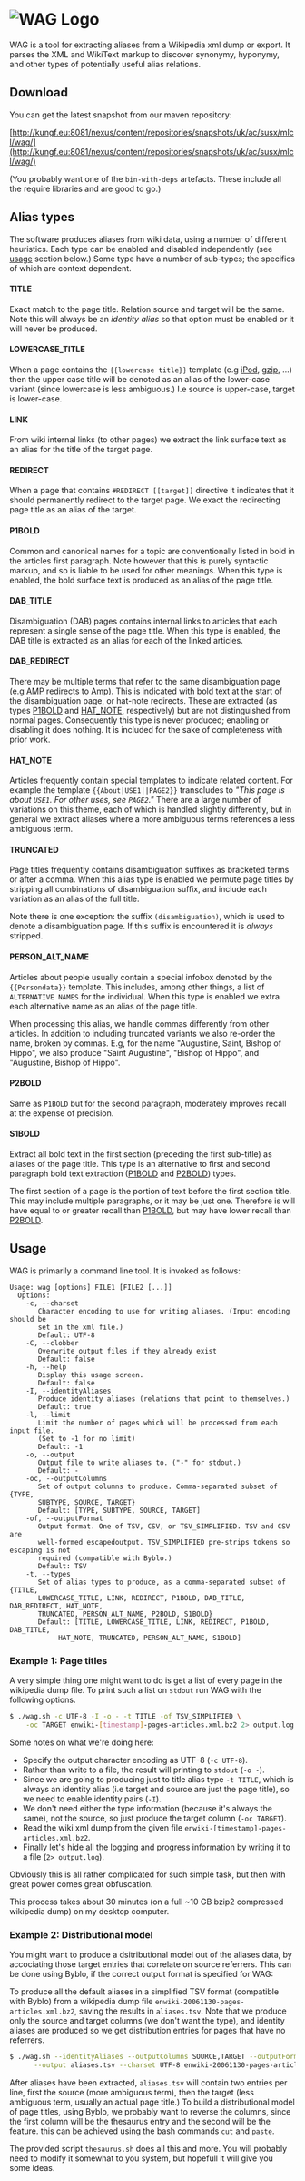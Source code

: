 # ![WAG Logo](http://i.imgur.com/YuuRUJI.png)

WAG is a tool for extracting aliases from a Wikipedia xml dump or export. It parses the XML and WikiText markup
to discover synonymy, hyponymy, and other types of potentially useful alias relations.

## Download

You can get the latest snapshot from our maven repository:

[http://kungf.eu:8081/nexus/content/repositories/snapshots/uk/ac/susx/mlcl/wag/](http://kungf.eu:8081/nexus/content/repositories/snapshots/uk/ac/susx/mlcl/wag/)
  
(You probably want one of the `bin-with-deps` artefacts. These include all the require libraries and are good to go.)

## Alias types

The software produces aliases from wiki data, using a number of different heuristics. Each type can be enabled and disabled independently (see [usage](#usage) section below.) Some type have a number of sub-types; the specifics of which are context dependent.

#### TITLE

Exact match to the page title. Relation source and target will be the same. Note this will always be an *identity alias* so that option must be enabled or it will never be produced.

#### LOWERCASE_TITLE

When a page contains the `{{lowercase title}}` template (e.g [iPod](http://en.wikipedia.org/wiki/iPod), [gzip](http://en.wikipedia.org/wiki/gzip), ...) then the upper case title will be denoted as an alias of the lower-case variant (since lowercase is less ambiguous.) I.e source is upper-case, target is lower-case.

#### LINK

From wiki internal links (to other pages) we extract the link surface text as an alias for the title of the target page.

#### REDIRECT
    
When a page that contains `#REDIRECT [[target]]` directive it indicates that it should permanently redirect to the target page. We exact the redirecting page title as an alias of the target.

#### P1BOLD

Common and canonical names for a topic are conventionally listed in bold in the articles first paragraph. Note however that this is purely syntactic markup, and so is liable to be used for other meanings. When this type is enabled, the bold surface text is produced as an alias of the page title.

#### DAB_TITLE

Disambiguation (DAB) pages contains internal links to articles that each represent a single sense of the page title. When this type is enabled, the DAB title is extracted as an alias for each of the linked articles.

#### DAB_REDIRECT

There may be multiple terms that refer to the same disambiguation page (e.g [AMP](http://en.wikipedia.org/wiki/AMP) redirects to [Amp](http://en.wikipedia.org/wiki/Amp)). This is indicated with bold text at the start of the disambiguation page, or hat-note redirects. These are extracted (as types [P1BOLD](#p1bold) and [HAT_NOTE](#hate_note), respectively) but are not distinguished from normal pages. Consequently this type is never produced; enabling or disabling it does nothing. It is included for the sake of completeness with prior work.

#### HAT_NOTE

Articles frequently contain special templates to indicate related content. For example the template `{{About|USE1||PAGE2}}` transcludes to *"This page is about `USE1`. For other uses, see `PAGE2`."* There are a large number of variations on this theme, each of which is handled slightly differently, but in general we extract aliases where a more ambiguous terms references a less ambiguous term.

#### TRUNCATED

Page titles frequently contains disambiguation suffixes as bracketed terms or after a comma. When this alias type is enabled we permute page titles by stripping all combinations of disambiguation suffix, and include each variation as an alias of the full title.

Note there is one exception: the suffix `(disambiguation)`, which is used to denote a disambiguation page. If this suffix is encountered it is *always* stripped.

#### PERSON_ALT_NAME

Articles about people usually contain a special infobox denoted by the `{{Persondata}}` template. This includes, among other things, a list of `ALTERNATIVE NAMES` for the individual. When this type is enabled we extra each alternative name as an alias of the page title.

When processing this alias, we handle commas differently from other articles. In addition to including truncated variants we also re-order the name, broken by commas. E.g, for the name "Augustine, Saint, Bishop of Hippo", we
also produce "Saint Augustine", "Bishop of Hippo", and "Augustine, Bishop of Hippo".

#### P2BOLD

Same as `P1BOLD` but for the second paragraph, moderately improves recall at the expense of precision.


#### S1BOLD

Extract all bold text in the first section (preceding the first sub-title) as aliases of the page title. This type is an alternative to first and second paragraph bold text extraction ([P1BOLD](#p1bold) and [P2BOLD](#p2bold)) types. 

The first section of a page is the portion of text before the first section title. This may include multiple paragraphs, or it may be just one. Therefore is will have equal to or greater recall than [P1BOLD](#p1bold), but may have lower recall than [P2BOLD](#p2bold). 

## Usage

WAG is primarily a command line tool. It is invoked as follows:

```
Usage: wag [options] FILE1 [FILE2 [...]]
  Options:
    -c, --charset
       Character encoding to use for writing aliases. (Input encoding should be
       set in the xml file.)
       Default: UTF-8
    -C, --clobber
       Overwrite output files if they already exist
       Default: false
    -h, --help
       Display this usage screen.
       Default: false
    -I, --identityAliases
       Produce identity aliases (relations that point to themselves.)
       Default: true
    -l, --limit
       Limit the number of pages which will be processed from each input file.
       (Set to -1 for no limit)
       Default: -1
    -o, --output
       Output file to write aliases to. ("-" for stdout.)
       Default: -
    -oc, --outputColumns
       Set of output columns to produce. Comma-separated subset of {TYPE,
       SUBTYPE, SOURCE, TARGET}
       Default: [TYPE, SUBTYPE, SOURCE, TARGET]
    -of, --outputFormat
       Output format. One of TSV, CSV, or TSV_SIMPLIFIED. TSV and CSV are
       well-formed escapedoutput. TSV_SIMPLIFIED pre-strips tokens so escaping is not
       required (compatible with Byblo.)
       Default: TSV
    -t, --types
       Set of alias types to produce, as a comma-separated subset of {TITLE,
       LOWERCASE_TITLE, LINK, REDIRECT, P1BOLD, DAB_TITLE, DAB_REDIRECT, HAT_NOTE, 
       TRUNCATED, PERSON_ALT_NAME, P2BOLD, S1BOLD}
       Default: [TITLE, LOWERCASE_TITLE, LINK, REDIRECT, P1BOLD, DAB_TITLE, 
            HAT_NOTE, TRUNCATED, PERSON_ALT_NAME, S1BOLD]
```

### Example 1: Page titles

A very simple thing one might want to do is get a list of every page in the wikipedia
dump file. To print such a list on `stdout` run WAG with the following options.

```sh
$ ./wag.sh -c UTF-8 -I -o - -t TITLE -of TSV_SIMPLIFIED \
    -oc TARGET enwiki-[timestamp]-pages-articles.xml.bz2 2> output.log
```

Some notes on what we're doing here:

 * Specify the output character encoding as UTF-8 (`-c UTF-8`).
 * Rather than write to a file, the result will printing to `stdout` (`-o -`).
 * Since we are going to producing just to title alias type `-t TITLE`, which is always an identity alias (i.e target and
source are just the page title), so we need to enable identity pairs (`-I`). 
 * We don't need either the type information (because it's always the same), not the source, so just produce the target column
(`-oc TARGET`). 
 * Read the wiki xml dump from the given file `enwiki-[timestamp]-pages-articles.xml.bz2`.
 * Finally let's hide all the logging and progress information by writing it to a file (`2> output.log`).

Obviously this is all rather complicated for such simple task, but then with great power comes
great obfuscation.

This process takes about 30 minutes (on a full ~10 GB bzip2 compressed wikipedia dump) on my desktop 
computer.

### Example 2: Distributional model

You might want to produce a dsitributional model out of the aliases data, by accociating 
those target entries that correlate on source referrers. This can be done using Byblo, if
the correct output format is specified for WAG:

To produce all the default aliases in a simplified TSV format (compatible with Byblo)
from a wikipedia dump file `enwiki-20061130-pages-articles.xml.bz2`, saving the results
in `aliases.tsv`. Note that we produce only the source and target columns (we don't want 
the type), and identity aliases are produced so we get distribution entries for pages
that have no referrers.

```sh
$ ./wag.sh --identityAliases --outputColumns SOURCE,TARGET --outputFormat TSV_SIMPLIFIED \
      --output aliases.tsv --charset UTF-8 enwiki-20061130-pages-articles.xml.bz2
```

After aliases have been extracted, `aliases.tsv` will contain two entries per line, first
the source (more ambiguous term), then the target (less ambiguous term, usually an actual page 
title.) To build a distributional model of page titles, using Byblo, we probably want to
reverse the columns, since the first column will be the thesaurus entry and the second will
be the feature. this can be achieved using the bash commands `cut` and `paste`.

The provided script `thesaurus.sh` does all this and more. You will probably need to 
modify it somewhat to you system, but hopefull it will give you some ideas.


